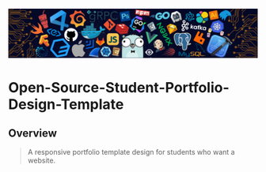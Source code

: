 ![](https://github.com/PanduKonala/PanduKonala/blob/main/header_.png)
<br>
# Open-Source-Student-Portfolio-Design-Template
## Overview
> A responsive portfolio template design for students who want a website.
